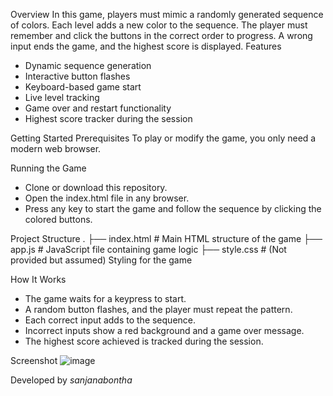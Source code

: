 Overview
In this game, players must mimic a randomly generated sequence of colors. Each level adds a new color to the sequence. The player must remember and click the buttons in the correct order to progress. A wrong input ends the game, and the highest score is displayed.
Features
- Dynamic sequence generation
- Interactive button flashes
- Keyboard-based game start
- Live level tracking
- Game over and restart functionality
- Highest score tracker during the session

Getting Started
Prerequisites
To play or modify the game, you only need a modern web browser.

Running the Game
- Clone or download this repository.
- Open the index.html file in any browser.
- Press any key to start the game and follow the sequence by clicking the colored buttons.

Project Structure
.
├── index.html    # Main HTML structure of the game
├── app.js        # JavaScript file containing game logic
├── style.css     # (Not provided but assumed) Styling for the game

How It Works
- The game waits for a keypress to start.
- A random button flashes, and the player must repeat the pattern.
- Each correct input adds to the sequence.
- Incorrect inputs show a red background and a game over message.
- The highest score achieved is tracked during the session.

Screenshot
![image](https://github.com/user-attachments/assets/43019608-a918-4cdb-9046-1850685e3198)


Developed by _sanjanabontha_
